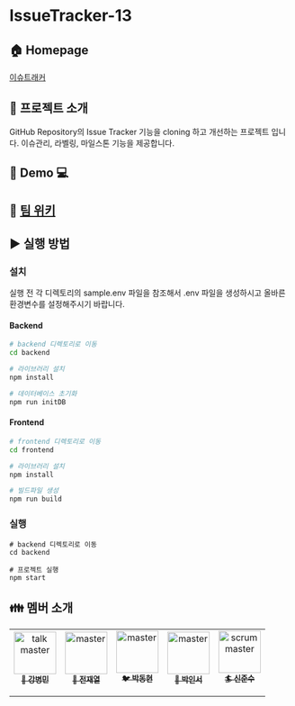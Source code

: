 # IssueTracker-13

## :house: Homepage
[이슈트래커](https://issue-tracker-13.herokuapp.com)

## :checkered_flag: 프로젝트 소개
GitHub Repository의 Issue Tracker 기능을 cloning 하고 개선하는 프로젝트 입니다. 이슈관리, 라벨링, 마일스톤 기능을 제공합니다. 

## :iphone: Demo :computer:

## :blue_book: [팀 위키](https://github.com/boostcamp-2020/IssueTracker-13/wiki)

## :arrow_forward: 실행 방법

### 설치
실행 전 각 디렉토리의 sample.env 파일을 참조해서 .env 파일을 생성하시고 올바른 환경변수를 설정해주시기 바랍니다. 

#### Backend
```bash
# backend 디렉토리로 이동
cd backend

# 라이브러리 설치
npm install

# 데이터베이스 초기화
npm run initDB
```

#### Frontend
```bash
# frontend 디렉토리로 이동
cd frontend

# 라이브러리 설치
npm install

# 빌드파일 생성
npm run build
```

### 실행
```
# backend 디렉토리로 이동
cd backend

# 프로젝트 실행
npm start
```

## :family: 멤버 소개

<table>
  <tr>
    <td align="center"><a href="https://github.com/mike123789-dev"><img src="https://avatars1.githubusercontent.com/u/64558078?s=400&u=c47145039327308445bf2963bd1d1ba96e8b03ee&v=4" width="75px;" alt="talk master"/><br/><sub><b>&#x1f34e 강병민</b></sub></a><br/><img src="https://noticon-static.tammolo.com/dgggcrkxq/image/upload/v1582581609/noticon/cczbpahp5od6voerbvwr.svg" width="14px;"/></td>
    <td align="center"><a href="https://github.com/jayten42"><img src="https://avatars0.githubusercontent.com/u/57934461?s=400&v=4" width="75px;" alt=" master"/><br/><sub><b>&#x1f34f 전재열</b></sub></a><br/><img src="https://noticon-static.tammolo.com/dgggcrkxq/image/upload/v1582581609/noticon/cczbpahp5od6voerbvwr.svg" width="14px;"/></td>
    <td align="center"><a href="https://github.com/parkdit94"><img src="https://avatars0.githubusercontent.com/u/68668924?s=400&v=4" width="75px;" alt=" master"/><br/><sub><b>&#x1f426 박동현</b></sub></a><br/><img src="https://noticon-static.tammolo.com/dgggcrkxq/image/upload/v1567008394/noticon/ohybolu4ensol1gzqas1.png" width="14px;"></td>
    <td align="center"><a href="https://github.com/passwd10"><img src="https://avatars1.githubusercontent.com/u/52442237?s=400&u=48c1ef65d9f5094f65f99e02dd1191656c57425f&v=4" width="75px;" alt=" master"/><br/><sub><b>&#x1f528 박인서</b></sub>
      </a><br/><img src="https://noticon-static.tammolo.com/dgggcrkxq/image/upload/v1567008394/noticon/ohybolu4ensol1gzqas1.png" width="14px;"></td>
    <td align="center"><a href="https://github.com/junsushin-dev"><img src="https://avatars3.githubusercontent.com/u/32405358?s=400&u=cbda272c344b4c9e35cc1ee452f0bc4eae7e34c3&v=4" width="75px;" alt="scrum master"/><br/><sub><b>&#x1f3c4 신준수</b></sub></a><br/><img src="https://noticon-static.tammolo.com/dgggcrkxq/image/upload/v1567008394/noticon/ohybolu4ensol1gzqas1.png" width="14px;"></td>
  </tr>
</table>
